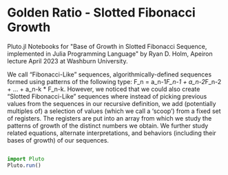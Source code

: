 # Golden Ratio - Slotted Fibonacci Growth

Pluto.jl Notebooks for "Base of Growth in Slotted Fibonacci Sequence, implemented in Julia Programming Language" by Ryan D. Holm, Apeiron lecture April 2023 at Washburn University.


We call “Fibonacci-Like” sequences, algorithmically-defined sequences formed using patterns of the following type: F_n = a_n-1*F_n-1 + a_n-2*F_n-2 + … + a_n-k * F_n-k. However, we noticed that we could also create “Slotted Fibonacci-Like” sequences where instead of picking previous values from the sequences in our recursive definition, we add (potentially multiples of) a selection of values (which we call a ‘scoop’) from a fixed set of registers. The registers are put into an array from which we study the patterns of growth of the distinct numbers we obtain. We further study related equations, alternate interpretations, and behaviors (including their bases of growth) of our sequences. 

```jl

import Pluto
Pluto.run()

```
